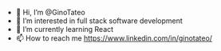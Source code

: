 - 👋 Hi, I’m @GinoTateo
- 👀 I’m interested in full stack software development
- 🌱 I’m currently learning React
- 📫 How to reach me https://www.linkedin.com/in/ginotateo/

<!---
GinoTateo/GinoTateo is a ✨ special ✨ repository because its `README.md` (this file) appears on your GitHub profile.
You can click the Preview link to take a look at your changes.
--->
